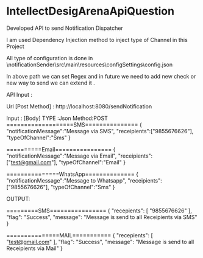 # IntellectDesigArenaApiQuestion

Developed API to send Notification Dispatcher 

I am used Dependency Injection method to inject type of Channel in this Project 

All type of configuration is done in \notificationSender\src\main\resources\configSettings\config.json

In above path we can set Regex and in future we need to add new check or new way to send we can extend it .

API Input :

Url [Post Method] : http://localhost:8080/sendNotification

Input : [Body]  TYPE :Json  Method:POST 
===================SMS===============
{
    "notificationMessage":"Message via SMS",
    "receipients":["9855676626"],
    "typeOfChannel":"Sms"
}

==========Email================
{
    "notificationMessage":"Message via Email",
    "receipients":["test@gmail.com"],
    "typeOfChannel":"Email"
}

===============WhatsApp==============
{
    "notificationMessage":"Message to Whatsapp",
    "receipients":["9855676626"],
    "typeOfChannel":"Sms"
}


OUTPUT:

=========SMS================
{
    "recepients": [
        "9855676626"
    ],
    "flag": "Success",
    "message": "Message  is send to all Receipients via SMS"
}

===============MAIL===========
{
    "recepients": [
        "test@gmail.com"
    ],
    "flag": "Success",
    "message": "Message  is send to all Receipients via Mail"
}

